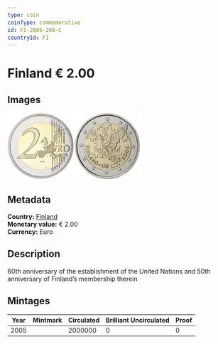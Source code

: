 ```yaml
---
type: coin
coinType: commemorative
id: FI-2005-200-C
countryId: FI
---
```


# Finland € 2.00

## Images

<img src="../../Images/common-2002-200.webp" height="150" alt="Front image"><img src="Images/FI-2005-200.webp" height="150" alt="Back image">

## Metadata

**Country:** [Finland](../../Countries/Finland/index.md)\
**Monetary value:** € 2.00\
**Currency:** Euro

## Description
60th anniversary of the establishment of the United Nations and 50th anniversary of Finland’s membership therein

## Mintages

| Year | Mintmark | Circulated | Brilliant Uncirculated | Proof |
| ---- | -------- | ---------- | ---------------------- | ----- |
| 2005 | | 2000000 | 0 | 0 |

